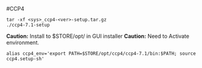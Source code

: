 #CCP4

    tar -xf <sys>_ccp4-<ver>-setup.tar.gz 
    ./ccp4-7.1-setup

**Caution:** Install to $STORE/opt/ in GUI installer
**Caution:** Need to Activate environment.

    alias ccp4_env='export PATH=$STORE/opt/ccp4/ccp4-7.1/bin:$PATH; source ccp4.setup-sh'

